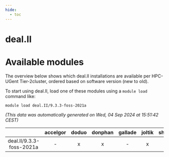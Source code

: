 ```yaml
---
hide:
  - toc
---
```


deal.II
=======

# Available modules


The overview below shows which deal.II installations are available per HPC-UGent Tier-2cluster, ordered based on software version (new to old).

To start using deal.II, load one of these modules using a `module load` command like:

```shell
module load deal.II/9.3.3-foss-2021a
```

*(This data was automatically generated on Wed, 04 Sep 2024 at 15:51:42 CEST)*  

| |accelgor|doduo|donphan|gallade|joltik|shinx|skitty|
| :---: | :---: | :---: | :---: | :---: | :---: | :---: | :---: |
|deal.II/9.3.3-foss-2021a|-|x|x|-|x|-|x|

